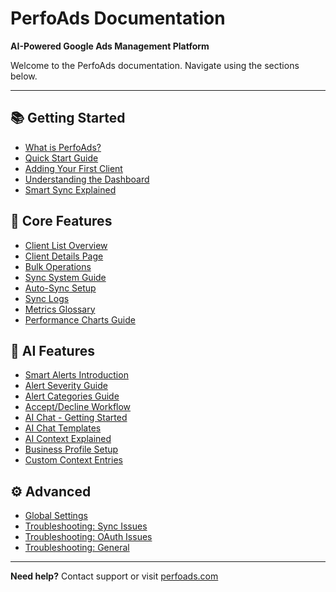 # PerfoAds Documentation

**AI-Powered Google Ads Management Platform**

Welcome to the PerfoAds documentation. Navigate using the sections below.

---

## 📚 Getting Started

- [What is PerfoAds?](phase-1-essential/01-what-is-perfoads.md)
- [Quick Start Guide](phase-1-essential/02-quick-start-guide.md)
- [Adding Your First Client](phase-1-essential/03-adding-first-client.md)
- [Understanding the Dashboard](phase-1-essential/04-understanding-dashboard.md)
- [Smart Sync Explained](phase-1-essential/05-smart-sync-explained.md)

## 🔧 Core Features

- [Client List Overview](phase-2-core-features/01-client-list-overview.md)
- [Client Details Page](phase-2-core-features/02-client-details-page.md)
- [Bulk Operations](phase-2-core-features/03-bulk-operations.md)
- [Sync System Guide](phase-2-core-features/04-sync-system-guide.md)
- [Auto-Sync Setup](phase-2-core-features/05-auto-sync-setup.md)
- [Sync Logs](phase-2-core-features/06-sync-logs.md)
- [Metrics Glossary](phase-2-core-features/07-metrics-glossary.md)
- [Performance Charts Guide](phase-2-core-features/08-performance-charts.md)

## 🤖 AI Features

- [Smart Alerts Introduction](phase-3-ai-features/01-smart-alerts-intro.md)
- [Alert Severity Guide](phase-3-ai-features/02-alert-severity-guide.md)
- [Alert Categories Guide](phase-3-ai-features/03-alert-categories.md)
- [Accept/Decline Workflow](phase-3-ai-features/04-accept-decline-workflow.md)
- [AI Chat - Getting Started](phase-3-ai-features/05-ai-chat-getting-started.md)
- [AI Chat Templates](phase-3-ai-features/06-ai-chat-templates.md)
- [AI Context Explained](phase-3-ai-features/07-ai-context-explained.md)
- [Business Profile Setup](phase-3-ai-features/08-business-profile-setup.md)
- [Custom Context Entries](phase-3-ai-features/09-custom-context-entries.md)

## ⚙️ Advanced

- [Global Settings](phase-4-advanced/01-global-settings.md)
- [Troubleshooting: Sync Issues](phase-4-advanced/05-troubleshooting-sync.md)
- [Troubleshooting: OAuth Issues](phase-4-advanced/06-troubleshooting-oauth.md)
- [Troubleshooting: General](phase-4-advanced/07-troubleshooting-general.md)

---

**Need help?** Contact support or visit [perfoads.com](https://www.perfoads.com)
